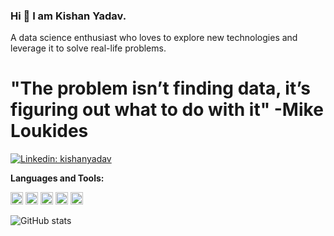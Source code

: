 ### Hi 👋 I am Kishan Yadav.
A data science enthusiast who loves to explore new technologies and leverage it to solve real-life problems.

# "The problem isn’t finding data, it’s figuring out what to do with it" -Mike Loukides

[![Linkedin: kishanyadav](https://img.shields.io/badge/-kishanyadav-blue?style=flat-square&logo=Linkedin&logoColor=white&link=https://www.linkedin.com/in/kishanyadav/)](https://www.linkedin.com/in/kishanyadav/)

**Languages and Tools:**

<code><img height="20" src="https://img.shields.io/badge/python%20-%2314354C.svg?&style=for-the-badge&logo=python&logoColor=white"></code>
<code><img height="20" src="https://img.shields.io/badge/django%20-%23092E20.svg?&style=for-the-badge&logo=django&logoColor=white"></code>
<code><img height="20" src="https://img.shields.io/badge/r-%23276DC3.svg?&style=for-the-badge&logo=r&logoColor=white"></code>
<code><img height="20" src="https://img.shields.io/badge/mysql-%2300f.svg?&style=for-the-badge&logo=mysql&logoColor=white"></code>
<code><img height="20" src="https://img.shields.io/badge/MongoDB-%234ea94b.svg?&style=for-the-badge&logo=mongodb&logoColor=white"></code>

![GitHub stats](https://github-readme-stats.vercel.app/api?username=kishanpython&show_icons=true)




<!--
**kishanpython/kishanpython** is a ✨ _special_ ✨ repository because its `README.md` (this file) appears on your GitHub profile.

Here are some ideas to get you started:

- 🔭 I’m currently working on ...
- 🌱 I’m currently learning ...
- 👯 I’m looking to collaborate on ...
- 🤔 I’m looking for help with ...
- 💬 Ask me about ...
- 📫 How to reach me: ...
- 😄 Pronouns: ...
- ⚡ Fun fact: ...
-->
